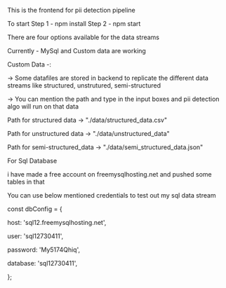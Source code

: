 This is the frontend for pii detection pipeline

To start
Step 1 - npm install
Step 2 - npm start

There are four options available for the data streams

Currently - MySql and Custom data are working

Custom Data -:

-> Some datafiles are stored in backend to replicate the different data streams like structured, unstrutured, semi-structured

-> You can mention the path and type in the input boxes and pii detection algo will run on that data

Path for structured data -> "./data/structured_data.csv"

Path for unstructured data -> "./data/unstructured_data"

Path for semi-structured_data -> "./data/semi_structured_data.json"



For Sql Database

i have made a free account on freemysqlhosting.net and pushed some tables in that

You can use below mentioned credentials to test out my sql data stream


const dbConfig = {

  host: 'sql12.freemysqlhosting.net',
  
  user: 'sql12730411',
  
  password: 'My5174Qhiq',
  
  database: 'sql12730411',
  
};
